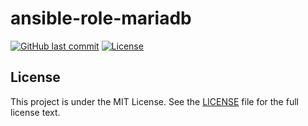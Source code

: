 # ansible-role-mariadb

[![GitHub last commit](https://img.shields.io/github/last-commit/ursinn/ansible-role-mariadb?logo=github&style=for-the-badge)](https://github.com/ursinn/ansible-role-mariadb/commits)
[![License](https://img.shields.io/github/license/ursinn/ansible-role-mariadb?style=for-the-badge)](https://github.com/ursinn/ansible-role-mariadb/blob/main/LICENSE)

## License

This project is under the MIT License. See the [LICENSE](https://github.com/ursinn/ansible-role-mariadb/blob/main/LICENSE) file for the full license text.
